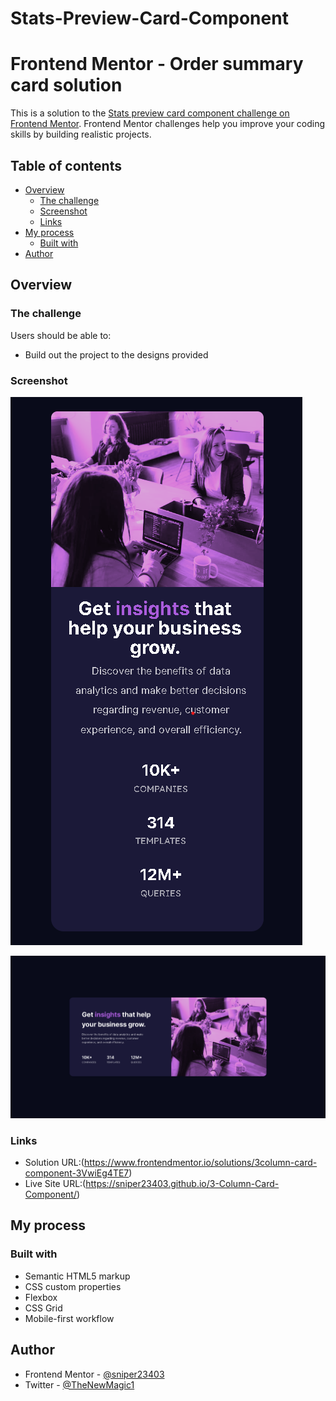 # Stats-Preview-Card-Component
# Frontend Mentor - Order summary card solution

This is a solution to the [Stats preview card component challenge on Frontend Mentor](https://www.frontendmentor.io/challenges/stats-preview-card-component-8JqbgoU62). Frontend Mentor challenges help you improve your coding skills by building realistic projects. 

## Table of contents

- [Overview](#overview)
  - [The challenge](#the-challenge)
  - [Screenshot](#screenshot)
  - [Links](#links)
- [My process](#my-process)
  - [Built with](#built-with)
- [Author](#author)

## Overview

### The challenge

Users should be able to:

- Build out the project to the designs provided

### Screenshot
![Mobile View](Mobile%20View%20.png)

![Desktop View](Desktop%20View.png)


### Links

- Solution URL:(https://www.frontendmentor.io/solutions/3column-card-component-3VwiEg4TE7)
- Live Site URL:(https://sniper23403.github.io/3-Column-Card-Component/)

## My process

### Built with
- Semantic HTML5 markup
- CSS custom properties
- Flexbox
- CSS Grid
- Mobile-first workflow

## Author
- Frontend Mentor - [@sniper23403](https://www.frontendmentor.io/profile/sniper23403)
- Twitter - [@TheNewMagic1](https://twitter.com/TheNewMagic1)


